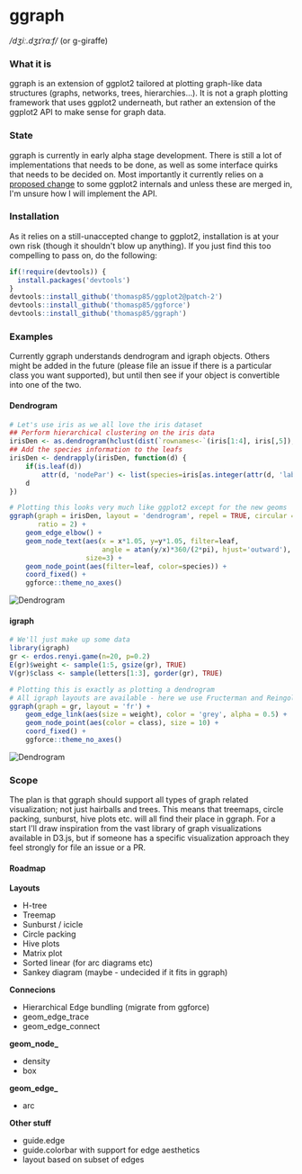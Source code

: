 # ggraph
*/dʒiː.dʒɪˈrɑːf/*  (or g-giraffe)

### What it is
ggraph is an extension of ggplot2 tailored at plotting graph-like data 
structures (graphs, networks, trees, hierarchies...). It is not a graph plotting
framework that uses ggplot2 underneath, but rather an extension of the ggplot2 
API to make sense for graph data.

### State
ggraph is currently in early alpha stage development. There is still a lot of
implementations that needs to be done, as well as some interface quirks that 
needs to be decided on. Most importantly it currently relies on a [proposed 
change](https://github.com/hadley/ggplot2/pull/1486) to some ggplot2 internals
and unless these are merged in, I'm unsure how I will implement the API.

### Installation
As it relies on a still-unaccepted change to ggplot2, installation is at your
own risk (though it shouldn't blow up anything). If you just find this too 
compelling to pass on, do the following:

```r
if(!require(devtools)) {
  install.packages('devtools')
}
devtools::install_github('thomasp85/ggplot2@patch-2')
devtools::install_github('thomasp85/ggforce')
devtools::install_github('thomasp85/ggraph')
```

### Examples
Currently ggraph understands dendrogram and igraph objects. Others might be
added in the future (please file an issue if there is a particular class you
want supported), but until then see if your object is convertible into one
of the two.

#### Dendrogram
```r
# Let's use iris as we all love the iris dataset
## Perform hierarchical clustering on the iris data
irisDen <- as.dendrogram(hclust(dist(`rownames<-`(iris[1:4], iris[,5]), method='euclidean', ), method='ward.D2'))
## Add the species information to the leafs
irisDen <- dendrapply(irisDen, function(d) {
    if(is.leaf(d)) 
        attr(d, 'nodePar') <- list(species=iris[as.integer(attr(d, 'label')),5])
    d
})

# Plotting this looks very much like ggplot2 except for the new geoms
ggraph(graph = irisDen, layout = 'dendrogram', repel = TRUE, circular = TRUE, 
       ratio = 2) + 
    geom_edge_elbow() + 
    geom_node_text(aes(x = x*1.05, y=y*1.05, filter=leaf, 
                       angle = atan(y/x)*360/(2*pi), hjust='outward'), 
                   size=3) + 
    geom_node_point(aes(filter=leaf, color=species)) + 
    coord_fixed() + 
    ggforce::theme_no_axes()
```

![Dendrogram](https://dl.dropboxusercontent.com/u/2323585/ggraph/dendro1.png)

#### igraph
```r
# We'll just make up some data
library(igraph)
gr <- erdos.renyi.game(n=20, p=0.2)
E(gr)$weight <- sample(1:5, gsize(gr), TRUE)
V(gr)$class <- sample(letters[1:3], gorder(gr), TRUE)

# Plotting this is exactly as plotting a dendrogram
# All igraph layouts are available - here we use Fructerman and Reingold
ggraph(graph = gr, layout = 'fr') + 
    geom_edge_link(aes(size = weight), color = 'grey', alpha = 0.5) + 
    geom_node_point(aes(color = class), size = 10) + 
    coord_fixed() + 
    ggforce::theme_no_axes()
```

![Dendrogram](https://dl.dropboxusercontent.com/u/2323585/ggraph/hairball1.png)

### Scope
The plan is that ggraph should support all types of graph related visualization;
not just hairballs and trees. This means that treemaps, circle packing, 
sunburst, hive plots etc. will all find their place in ggraph. For a start I'll
draw inspiration from the vast library of graph visualizations available in 
D3.js, but if someone has a specific visualization approach they feel strongly 
for file an issue or a PR.

#### Roadmap
**Layouts**
- H-tree
- Treemap
- Sunburst / icicle
- Circle packing
- Hive plots
- Matrix plot
- Sorted linear (for arc diagrams etc)
- Sankey diagram (maybe - undecided if it fits in ggraph)

**Connecions**
- Hierarchical Edge bundling (migrate from ggforce)
- geom_edge_trace
- geom_edge_connect

**geom_node_**
- density
- box

**geom_edge_**
- arc

**Other stuff**
- guide.edge
- guide.colorbar with support for edge aesthetics
- layout based on subset of edges
